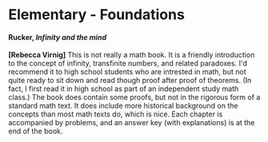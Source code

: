 # Elementary - Foundations

#### Rucker, *Infinity and the mind*

**[Rebecca Virnig]** This is not really a math book.  It is a friendly introduction to the
concept of infinity, transfinite numbers, and related paradoxes.  I'd recommend it to high
school students who are intrested in math, but not quite ready to sit down and read though
proof after proof of theorems. (In fact, I first read it in high school as part of an
independent study math class.)  The book does contain some proofs, but not in the rigorous form
of a standard math text. It does include more historical background on the concepts than most
math texts do, which is nice. Each chapter is accompanied by problems, and an answer key (with
explanations) is at the end of the book.

